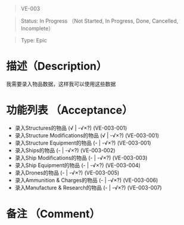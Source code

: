 > VE-003

> Status: In Progress （Not Started, In Progress, Done, Cancelled, Incomplete）

> Type: Epic

# 描述（Description）
我需要录入物品数据，这样我可以使用这些数据

# 功能列表 （Acceptance）
* 录入Structures的物品 (√ | -√×?) (VE-003-001)
* 录入Structure Modifications的物品 (√ | -√×?) (VE-003-001)
* 录入Structure Equipment的物品 (- | -√×?) (VE-003-001)
* 录入Ships的物品 (- | -√×?) (VE-003-002)
* 录入Ship Modifications的物品 (- | -√×?) (VE-003-003)
* 录入Ship Equipment的物品 (- | -√×?) (VE-003-004)
* 录入Drones的物品 (- | -√×?) (VE-003-005)
* 录入Ammunition \& Charges的物品 (- | -√×?) (VE-003-006)
* 录入Manufacture \& Research的物品 (- | -√×?) (VE-003-007)

# 备注 （Comment）

